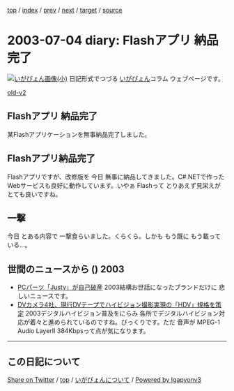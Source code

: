 [top](../index.html) 
 / [index](index.html) 
 / [prev](ig030703.html) 
 / [next](ig030705.html) 
 / [target](https://igapyon.github.io/diary/2003/ig030704.html) 
 / [source](https://github.com/igapyon/diary/blob/master/2003/ig030704.src.md) 

2003-07-04 diary: Flashアプリ 納品完了
=====================================================================================================
[![いがぴょん画像(小)](https://igapyon.github.io/diary/images/iga200306s.jpg "いがぴょん")](https://igapyon.github.io/diary/memo/memoigapyon.html) 日記形式でつづる [いがぴょん](https://igapyon.github.io/diary/memo/memoigapyon.html)コラム ウェブページです。

[old-v2](ig030704-orig.html)

## Flashアプリ 納品完了

某Flashアプリケーションを無事納品完了しました。


## Flashアプリ納品完了

Flashアプリですが、改修版を 今日 無事に納品してきました。C#.NETで作ったWebサービスも良好に動作しています。いやぁ Flashって とりあえず見栄えがとても良いですね。

## 一撃

今日 とある内容で 一撃食らいました。くらくら。しかも もう既に もう載っている…。

## 世間のニュースから () 2003

* [PCパーツ「Justy」が自己破産](http://www.zdnet.co.jp/news/0307/04/njbt_01.html)  2003結構お世話になったブランドだけに 悲しいニュースです。
* [DVカメラ4社、現行DVテープでハイビジョン撮影実現の「HDV」規格を策定](http://www.zdnet.co.jp/news/0307/04/njbt_03.html)  2003デジタルハイビジョン普及をにらみ 各所でデジタルハイビジョン対応が着々と進められているのですね。びっくりです。ただ 音声が MPEG-1 Audio LayerII 384Kbpsって点が気になります。


----------------------------------------------------------------------------------------------------

## この日記について

[Share on Twitter](https://twitter.com/intent/tweet?hashtags=igapyon%2Cdiary%2C%E3%81%84%E3%81%8C%E3%81%B4%E3%82%87%E3%82%93&text=Flash%E3%82%A2%E3%83%97%E3%83%AA+%E7%B4%8D%E5%93%81%E5%AE%8C%E4%BA%86&url=https%3A%2F%2Figapyon.github.io%2Fdiary%2F2003%2Fig030704.html) / [top](../index.html) / [いがぴょんについて](https://igapyon.github.io/diary/memo/memoigapyon.html) / [Powered by Igapyonv3](https://github.com/igapyon/igapyonv3)
